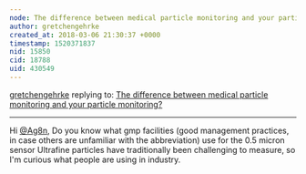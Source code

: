 ```yaml
---
node: The difference between medical particle monitoring and your particle monitoring?
author: gretchengehrke
created_at: 2018-03-06 21:30:37 +0000
timestamp: 1520371837
nid: 15850
cid: 18788
uid: 430549
---
```




[gretchengehrke](../profile/gretchengehrke) replying to: [The difference between medical particle monitoring and your particle monitoring?](../notes/Ag8n/03-01-2018/the-difference-between-medical-particle-monitoring-and-your-particle-monitoring)

----
Hi [@Ag8n](/profile/Ag8n), Do you know what gmp facilities (good management practices, in case others are unfamiliar with the abbreviation) use for the 0.5 micron sensor Ultrafine particles have traditionally been challenging to measure, so I'm curious what people are using in industry. 
